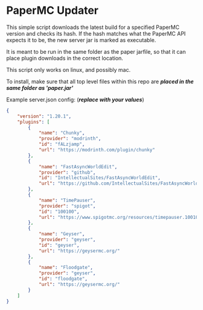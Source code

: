 # PaperMC Updater

This simple script downloads the latest build for a specified PaperMC version and checks its hash. If the hash matches 
what the PaperMC API expects it to be, the new server jar is marked as executable.

It is meant to be run in the same folder as the paper jarfile,
so that it can place plugin downloads in the correct location.

This script only works on linux, and possibly mac.

To install, make sure that all top level files within this repo are **_placed in the same folder as 'paper.jar'_**

Example server.json config: (_**replace with your values**_)
```json
{
    "version": "1.20.1",
    "plugins": [
        {
            "name": "Chunky",
            "provider": "modrinth",
            "id": "fALzjamp",
            "url": "https://modrinth.com/plugin/chunky"
        },
        {
            "name": "FastAsyncWorldEdit",
            "provider": "github",
            "id": "IntellectualSites/FastAsyncWorldEdit",
            "url": "https://github.com/IntellectualSites/FastAsyncWorldEdit/"
        },
        {
            "name": "TimePauser",
            "provider": "spigot",
            "id": "100100",
            "url": "https://www.spigotmc.org/resources/timepauser.100100/"
        },
        {
            "name": "Geyser",
            "provider": "geyser",
            "id": "geyser",
            "url": "https://geysermc.org/"
        },
        {
            "name": "Floodgate",
            "provider": "geyser",
            "id": "floodgate",
            "url": "https://geysermc.org/"
        }
    ]
}
```
